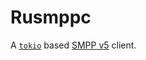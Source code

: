 # Rusmppc

A [`tokio`](https://docs.rs/tokio/latest/tokio/) based [SMPP v5](https://smpp.org/SMPP_v5.pdf) client.
